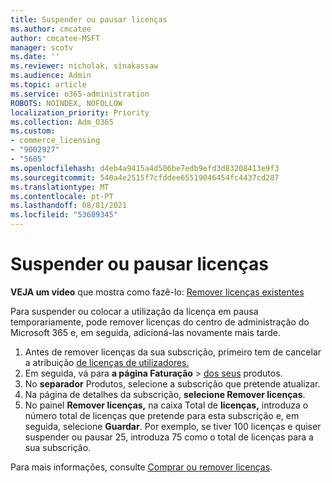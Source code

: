 ```yaml
---
title: Suspender ou pausar licenças
ms.author: cmcatee
author: cmcatee-MSFT
manager: scotv
ms.date: ''
ms.reviewer: nicholak, sinakassaw
ms.audience: Admin
ms.topic: article
ms.service: o365-administration
ROBOTS: NOINDEX, NOFOLLOW
localization_priority: Priority
ms.collection: Adm_O365
ms.custom:
- commerce_licensing
- "9002927"
- "5605"
ms.openlocfilehash: d4eb4a9415a4d506be7edb9efd3d83208413e9f3
ms.sourcegitcommit: 540a4e2515f7cfddee65519046454fc4437cd287
ms.translationtype: MT
ms.contentlocale: pt-PT
ms.lasthandoff: 08/01/2021
ms.locfileid: "53689345"
---
```

# <a name="suspend-or-pause-licenses"></a>Suspender ou pausar licenças

**VEJA um vídeo** que mostra como fazê-lo: [Remover licenças existentes](https://go.microsoft.com/fwlink/p/?linkid=2154938)

Para suspender ou colocar a utilização da licença em pausa temporariamente, pode remover licenças do centro de administração do Microsoft 365 e, em seguida, adicioná-las novamente mais tarde.

1. Antes de remover licenças da sua subscrição, primeiro tem de cancelar a atribuição [de licenças de utilizadores.](/microsoft-365/admin/manage/remove-licenses-from-users)
2. Em seguida, vá para **a página Faturação**  >  [dos seus](https://go.microsoft.com/fwlink/p/?linkid=842054) produtos.
3. No **separador** Produtos, selecione a subscrição que pretende atualizar.
4. Na página de detalhes da subscrição, **selecione Remover licenças**.
5. No painel **Remover licenças,** na caixa Total de **licenças,** introduza o número total de licenças que pretende para esta subscrição e, em seguida, selecione **Guardar**. Por exemplo, se tiver 100 licenças e quiser suspender ou pausar 25, introduza 75 como o total de licenças para a sua subscrição.

Para mais informações, consulte [Comprar ou remover licenças](/microsoft-365/commerce/licenses/buy-licenses).